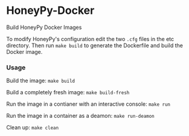 # HoneyPy-Docker
Build HoneyPy Docker Images

To modify HoneyPy's configuration edit the two `.cfg` files in the etc directory. Then run `make build` to generate the Dockerfile and build the Docker image.

### Usage

Build the image: `make build`

Build a completely fresh image: `make build-fresh`

Run the image in a contianer with an interactive console: `make run`

Run the image in a container as a deamon: `make run-deamon`

Clean up: `make clean`
